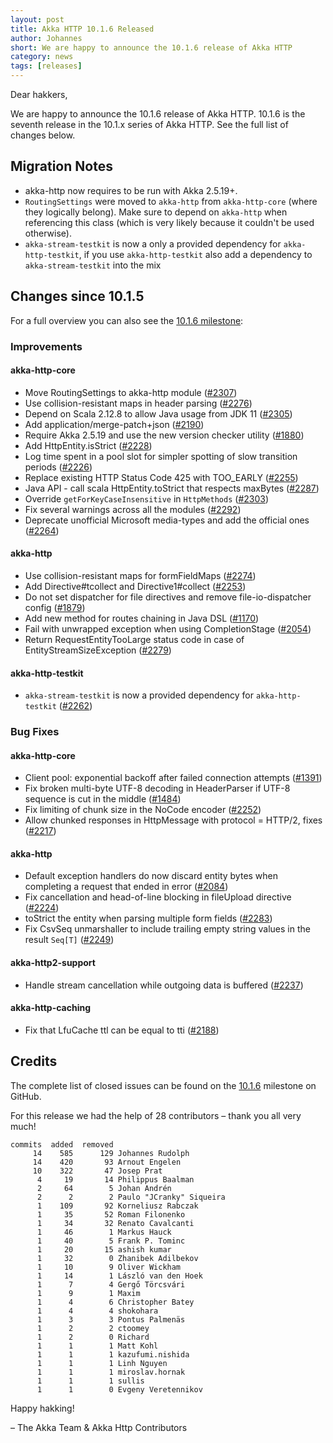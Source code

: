 ```yaml
---
layout: post
title: Akka HTTP 10.1.6 Released
author: Johannes
short: We are happy to announce the 10.1.6 release of Akka HTTP
category: news
tags: [releases]
---
```


Dear hakkers,

We are happy to announce the 10.1.6 release of Akka HTTP. 10.1.6 is the seventh release in the 10.1.x series of Akka HTTP.
See the full list of changes below.
                                                          
## Migration Notes

 * akka-http now requires to be run with Akka 2.5.19+.
 * `RoutingSettings` were moved to `akka-http` from `akka-http-core` (where they logically belong). Make sure to depend
   on `akka-http` when referencing this class (which is very likely because it couldn't be used otherwise).
 * `akka-stream-testkit` is now a only a provided dependency for `akka-http-testkit`, if you use `akka-http-testkit` also
   add a dependency to `akka-stream-testkit` into the mix

## Changes since 10.1.5

For a full overview you can also see the [10.1.6 milestone](https://github.com/akka/akka-http/milestone/44?closed=1):

### Improvements

#### akka-http-core

 * Move RoutingSettings to akka-http module ([#2307](https://github.com/akka/akka-http/issues/2307))
 * Use collision-resistant maps in header parsing ([#2276](https://github.com/akka/akka-http/issues/2276))
 * Depend on Scala 2.12.8 to allow Java usage from JDK 11 ([#2305](https://github.com/akka/akka-http/issues/2305))
 * Add application/merge-patch+json ([#2190](https://github.com/akka/akka-http/issues/2190))
 * Require Akka 2.5.19 and use the new version checker utility ([#1880](https://github.com/akka/akka-http/issues/1880))
 * Add HttpEntity.isStrict ([#2228](https://github.com/akka/akka-http/issues/2228))
 * Log time spent in a pool slot for simpler spotting of slow transition periods ([#2226](https://github.com/akka/akka-http/issues/2226))
 * Replace existing HTTP Status Code 425 with TOO_EARLY ([#2255](https://github.com/akka/akka-http/issues/2255))
 * Java API - call scala HttpEntity.toStrict that respects maxBytes ([#2287](https://github.com/akka/akka-http/issues/2287))
 * Override `getForKeyCaseInsensitive` in `HttpMethods` ([#2303](https://github.com/akka/akka-http/issues/2303))
 * Fix several warnings across all the modules ([#2292](https://github.com/akka/akka-http/issues/2292))
 * Deprecate unofficial Microsoft media-types and add the official ones ([#2264](https://github.com/akka/akka-http/issues/2264))

#### akka-http

 * Use collision-resistant maps for formFieldMaps ([#2274](https://github.com/akka/akka-http/issues/2274))
 * Add Directive#tcollect and Directive1#collect ([#2253](https://github.com/akka/akka-http/issues/2253))
 * Do not set dispatcher for file directives and remove file-io-dispatcher config ([#1879](https://github.com/akka/akka-http/issues/1879))
 * Add new method for routes chaining in Java DSL ([#1170](https://github.com/akka/akka-http/issues/1170))
 * Fail with unwrapped exception when using CompletionStage ([#2054](https://github.com/akka/akka-http/issues/2054))
 * Return RequestEntityTooLarge status code in case of EntityStreamSizeException ([#2279](https://github.com/akka/akka-http/issues/2279))

#### akka-http-testkit
 * `akka-stream-testkit` is now a provided dependency for `akka-http-testkit` ([#2262](https://github.com/akka/akka-http/issues/2262))

### Bug Fixes

#### akka-http-core

 * Client pool: exponential backoff after failed connection attempts ([#1391](https://github.com/akka/akka-http/issues/1391))
 * Fix broken multi-byte UTF-8 decoding in HeaderParser if UTF-8 sequence is cut in the middle ([#1484](https://github.com/akka/akka-http/issues/1484))
 * Fix limiting of chunk size in the NoCode encoder ([#2252](https://github.com/akka/akka-http/issues/2252))
 * Allow chunked responses in HttpMessage with protocol = HTTP/2, fixes ([#2217](https://github.com/akka/akka-http/issues/2217))

#### akka-http

 * Default exception handlers do now discard entity bytes when completing a request that ended in error ([#2084](https://github.com/akka/akka-http/issues/2084))
 * Fix cancellation and head-of-line blocking in fileUpload directive ([#2224](https://github.com/akka/akka-http/issues/2224))
 * toStrict the entity when parsing multiple form fields ([#2283](https://github.com/akka/akka-http/issues/2283))
 * Fix CsvSeq unmarshaller to include trailing empty string values in the result `Seq[T]` ([#2249](https://github.com/akka/akka-http/issues/2249))

#### akka-http2-support

 * Handle stream cancellation while outgoing data is buffered ([#2237](https://github.com/akka/akka-http/issues/2237))

#### akka-http-caching

 * Fix that LfuCache ttl can be equal to tti ([#2188](https://github.com/akka/akka-http/issues/2188))
 
## Credits

The complete list of closed issues can be found on the [10.1.6](https://github.com/akka/akka-http/milestone/44?closed=1) milestone on GitHub.

For this release we had the help of 28 contributors – thank you all very much!

```
commits  added  removed
     14    585      129 Johannes Rudolph
     14    420       93 Arnout Engelen
     10    322       47 Josep Prat
      4     19       14 Philippus Baalman
      2     64        5 Johan Andrén
      2      2        2 Paulo "JCranky" Siqueira
      1    109       92 Korneliusz Rabczak
      1     35       52 Roman Filonenko
      1     34       32 Renato Cavalcanti
      1     46        1 Markus Hauck
      1     40        5 Frank P. Tominc
      1     20       15 ashish kumar
      1     32        0 Zhanibek Adilbekov
      1     10        9 Oliver Wickham
      1     14        1 László van den Hoek
      1      7        4 Gergő Törcsvári
      1      9        1 Maxim
      1      4        6 Christopher Batey
      1      4        4 shokohara
      1      3        3 Pontus Palmenäs
      1      2        2 ctoomey
      1      2        0 Richard
      1      1        1 Matt Kohl
      1      1        1 kazufumi.nishida
      1      1        1 Linh Nguyen
      1      1        1 miroslav.hornak
      1      1        1 sullis
      1      1        0 Evgeny Veretennikov
```


Happy hakking!

– The Akka Team & Akka Http Contributors

